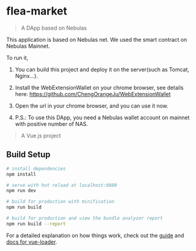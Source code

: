 # flea-market

> A DApp based on Nebulas

This application is based on Nebulas net. We used the smart contract on Nebulas Mainnet.

To run it, 

1. You can build this project and deploy it on the server(such as Tomcat, Nginx...). 

2. Install the WebExtensionWallet on your chrome browser, see details here: https://github.com/ChengOrangeJu/WebExtensionWallet

3. Open the url in your chrome browser, and you can use it now.

4. P.S.: To use this DApp, you need a Nebulas wallet account on mainnet with positive number of NAS.

> A Vue.js project 

## Build Setup

``` bash
# install dependencies
npm install

# serve with hot reload at localhost:8080
npm run dev

# build for production with minification
npm run build

# build for production and view the bundle analyzer report
npm run build --report
```

For a detailed explanation on how things work, check out the [guide](http://vuejs-templates.github.io/webpack/) and [docs for vue-loader](http://vuejs.github.io/vue-loader).
